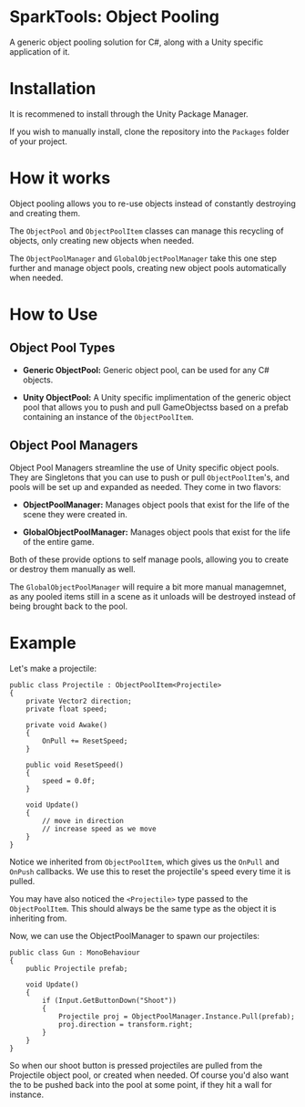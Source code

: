 # SparkTools: Object Pooling
A generic object pooling solution for C#, along with a Unity specific application of it.

# Installation
It is recommened to install through the Unity Package Manager.

If you wish to manually install, clone the repository into the `Packages` folder of your project.

# How it works
Object pooling allows you to re-use objects instead of constantly destroying and creating them.

The `ObjectPool` and `ObjectPoolItem` classes can manage this recycling of objects, only creating new objects when needed.

The `ObjectPoolManager` and `GlobalObjectPoolManager` take this one step further and manage object pools, creating new object pools automatically when needed.

# How to Use

## Object Pool Types
- **Generic ObjectPool:** Generic object pool, can be used for any C# objects.

- **Unity ObjectPool:** A Unity specific implimentation of the generic object pool that allows you to push and pull GameObjectss based on a prefab containing an instance of the `ObjectPoolItem`.

## Object Pool Managers
Object Pool Managers streamline the use of Unity specific object pools. They are Singletons that you can use to push or pull `ObjectPoolItem`'s, and pools will be set up and expanded as needed. They come in two flavors:

- **ObjectPoolManager:** Manages object pools that exist for the life of the scene they were created in.

- **GlobalObjectPoolManager:** Manages object pools that exist for the life of the entire game.

Both of these provide options to self manage pools, allowing you to create or destroy them manually as well.

The `GlobalObjectPoolManager` will require a bit more manual managemnet, as any pooled items still in a scene as it unloads will be destroyed instead of being brought back to the pool.

# Example
Let's make a projectile:
```
public class Projectile : ObjectPoolItem<Projectile>
{
    private Vector2 direction;
    private float speed;

    private void Awake()
    {
        OnPull += ResetSpeed;
    }

    public void ResetSpeed()
    {
        speed = 0.0f;
    }

    void Update()
    {
        // move in direction
        // increase speed as we move
    }
}
```
Notice we inherited from `ObjectPoolItem`, which gives us the `OnPull` and `OnPush` callbacks. We use this to reset the projectile's speed every time it is pulled.

You may have also noticed the `<Projectile>` type passed to the `ObjectPoolItem`. This should always be the same type as the object it is inheriting from.

Now, we can use the ObjectPoolManager to spawn our projectiles:
```
public class Gun : MonoBehaviour
{
    public Projectile prefab;

    void Update()
    {
        if (Input.GetButtonDown("Shoot"))
        {
            Projectile proj = ObjectPoolManager.Instance.Pull(prefab);
            proj.direction = transform.right;
        }
    }
}
```
So when our shoot button is pressed projectiles are pulled from the Projectile object pool, or created when needed. Of course you'd also want the to be pushed back into the pool at some point, if they hit a wall for instance.